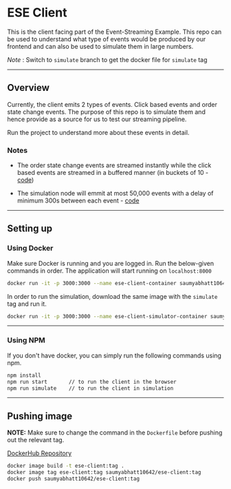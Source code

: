 # ESE Client

This is the client facing part of the Event-Streaming Example. This repo can be used to understand what type of events would be produced by our frontend and can also be used to simulate them in large numbers.

_Note_ : Switch to `simulate` branch to get the docker file for `simulate` tag

---

## Overview

Currently, the client emits 2 types of events. Click based events and order state change events. The purpose of this repo is to simulate them and hence provide as a source for us to test our streaming pipeline.

Run the project to understand more about these events in detail.

### Notes

- The order state change events are streamed instantly while the click based events are streamed in a buffered manner (in buckets of 10 - [code](./src/usecases/utilities/PushEventsToBroker.mjs))

- The simulation node will emmit at most 50,000 events with a delay of minimum 300s between each event - [code](./src/usecases/simulation/SimulateTraffic.mjs)

---

## Setting up

### Using Docker

Make sure Docker is running and you are logged in. Run the below-given commands in order. The application will start running on `localhost:8000`

```bash
docker run -it -p 3000:3000 --name ese-client-container saumyabhatt10642/ese-client
```

In order to run the simulation, download the same image with the `simulate` tag and run it.

```bash
docker run -it -p 3000:3000 --name ese-client-simulator-container saumyabhatt10642/ese-client:simulate
```

---

### Using NPM

If you don't have docker, you can simply run the following commands using npm.

```bash
npm install
npm run start       // to run the client in the browser
npm run simulate    // to run the client in simulation
```

---

## Pushing image

__NOTE:__ Make sure to change the command in the `Dockerfile` before pushing out the relevant tag.

[DockerHub Repository](https://hub.docker.com/repository/docker/saumyabhatt10642/ese-client/general)

```bash
docker image build -t ese-client:tag .
docker image tag ese-client:tag saumyabhatt10642/ese-client:tag
docker push saumyabhatt10642/ese-client:tag
```

